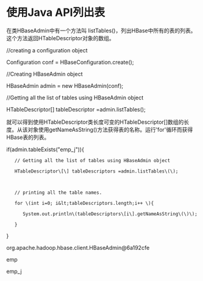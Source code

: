 # 使用Java API列出表

在类HBaseAdmin中有一个方法叫 listTables\(\)，列出HBase中所有的表的列表。这个方法返回HTableDescriptor对象的数组。

//creating a configuration object

Configuration conf = HBaseConfiguration.create\(\);

//Creating HBaseAdmin object

HBaseAdmin admin = new HBaseAdmin\(conf\);

//Getting all the list of tables using HBaseAdmin object

HTableDescriptor\[\] tableDescriptor =admin.listTables\(\);

就可以得到使用HTableDescriptor类长度可变的HTableDescriptor\[\]数组的长度。从该对象使用getNameAsString\(\)方法获得表的名称。运行'for'循环而获得HBase表的列表。

if\(admin.tableExists\("emp\_j"\)\){

	   // Getting all the list of tables using HBaseAdmin object

	   HTableDescriptor\[\] tableDescriptors =admin.listTables\(\);



	   // printing all the table names.

	   for \(int i=0; i&lt;tableDescriptors.length;i++ \){

	      System.out.println\(tableDescriptors\[i\].getNameAsString\(\)\);

	   }

   }

org.apache.hadoop.hbase.client.HBaseAdmin@6a192cfe

emp

emp\_j



